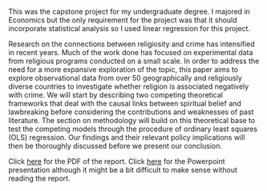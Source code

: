 This was the capstone project for my undergraduate degree. I majored in Economics but the only requirement for the project was that it should incorporate statistical analysis so I used linear regression for this project.

Research on the connections between religiosity and crime has intensified in recent years. Much of the work done has focused on experimental data from religious programs conducted on a small scale. In order to address the need for a more expansive exploration of the topic, this paper aims to explore observational data from over 50 geographically and religiously diverse countries to investigate whether religion is associated negatively with crime. We will start by describing two competing theoretical frameworks that deal with the causal links between spiritual belief and lawbreaking before considering the contributions and weaknesses of past literature. The section on methodology will build on this theoretical base to test the competing models through the procedure of ordinary least squares (OLS) regression. Our findings and their relevant policy implications will then be thoroughly discussed before we present our conclusion.

Click [here](/assets/crime-piety.pdf) for the PDF of the report.
Click [here](/assets/presentation.pptx) for the Powerpoint presentation although it might be a bit difficult to make sense without reading the report.
